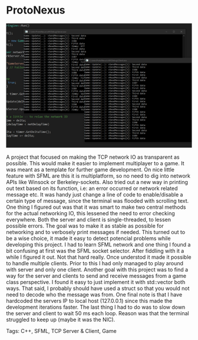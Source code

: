 # ProtoNexus
![Demostration](ProtoNexus.png)

A project that focused on making the TCP network IO as transparent as possible. This would make it easier to implement multiplayer to a game. It was meant as a template for further game development. On nice little feature with SFML are this it is multiplatform, so no need to dig into network APIs like Winsock or Berkeley-sockets. Also tried out a new way in printing out text based on its function, i.e: an error occurred or network related message etc. It was handy just change a line of code to enable/disable a certain type of message, since the terminal was flooded with scrolling text. One thing I figured out was that it was smart to make two central methods for the actual networking IO, this lessened the need to error checking everywhere. Both the server and client is single-threaded, to lessen possible errors. The goal was to make it as stable as possible for networking and to verbosely print messages if needed. This turned out to be a wise choice, it made it easy to detect potencial problems while developing this project. I had to learn SFML network and one thing I found a bit confusing at first was the SFML socket selector. After fiddling with it a while I figured it out. Not that hard really. Once understod it made it possible to handle multiple clients. Prior to this I had only managed to play around with server and only one client. Another goal with this project was to find a way for the server and clients to send and receive messages from a game class perspective. I found it easy to just implement it with std::vector both ways. That said, I probably should have used a struct so that you would not need to decode who the message was from. One final note is that I have hardcoded the servers IP to local host (127.0.0.1) since this made the development iterations faster. The last thing I had to do was to slow down the server and client to wait 50 ms each loop. Reason was that the terminal struggled to keep up (maybe it was the NIC).

Tags: C++, SFML, TCP Server & Client, Game
